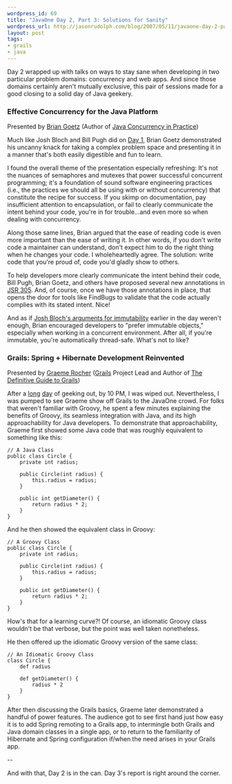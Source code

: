 ```yaml
---
wordpress_id: 69
title: "JavaOne Day 2, Part 3: Solutions for Sanity"
wordpress_url: http://jasonrudolph.com/blog/2007/05/11/javaone-day-2-part-3-solutions-for-sanity/
layout: post
tags:
- grails
- java
---
```

Day 2 wrapped up with talks on ways to stay sane when developing in two particular problem domains: concurrency and web apps.  And since those domains certainly aren't mutually exclusive, this pair of sessions made for a good closing to a solid day of Java geekery.

### Effective Concurrency for the Java Platform 
Presented by [Brian Goetz](http://www.briangoetz.com/) (Author of [Java Concurrency in Practice](http://www.amazon.com/gp/product/0321349601))

Much like Josh Bloch and Bill Pugh did on [Day 1](http://jasonrudolph.com/blog/2007/05/09/javaone-day-1-javautilrandom-observations/), Brian Goetz demonstrated his uncanny knack for taking a complex problem space and presenting it in a manner that's both easily digestible and fun to learn.


<!--more-->

I found the overall theme of the presentation especially refreshing:  It's not the nuances of semaphores and mutexes that power successful concurrent programming; it's a foundation of sound software engineering practices (i.e., the practices we should all be using with or without concurrency) that constitute the recipe for success.  If you skimp on documentation, pay insufficient attention to encapsulation, or fail to clearly communicate the intent behind your code, you're in for trouble...and even more so when dealing with concurrency.  

Along those same lines, Brian argued that the ease of reading code is even more important than the ease of writing it.  In other words, if you don't write code a maintainer can understand, don't expect him to do the right thing when he changes your code.  I wholeheartedly agree.  The solution: write code that you're proud of, code you'd gladly show to others.  

To help developers more clearly communicate the intent behind their code, Bill Pugh, Brian Goetz, and others have proposed several new annotations in [JSR 305](http://jcp.org/en/jsr/detail?id=305).  And, of course, once we have those annotations in place, that opens the door for tools like FindBugs to validate that the code actually complies with its stated intent.  Nice!

And as if [Josh Bloch's arguments for immutability](http://jasonrudolph.com/blog/2007/05/10/javaone-day-2-part-1-breakfast-of-champions/) earlier in the day weren't enough, Brian encouraged developers to "prefer immutable objects," especially when working in a concurrent environment.  After all, if you're immutable, you're automatically thread-safe.  What's not to like?

### Grails: Spring + Hibernate Development Reinvented 
Presented by [Graeme Rocher](http://graemerocher.blogspot.com/) ([Grails](http://grails.org) Project Lead and Author of [The Definitive Guide to Grails](http://www.apress.com/book/bookDisplay.html?bID=10205))

After a [long](http://jasonrudolph.com/blog/2007/05/10/javaone-day-2-part-1-breakfast-of-champions/) [day](http://jasonrudolph.com/blog/2007/05/10/javaone-day-2-part-2-an-afternoon-of-rich-uis/) of geeking out, by 10 PM, I was wiped out.  Nevertheless, I was pumped to see Graeme show off Grails to the JavaOne crowd.  For folks that weren't familiar with Groovy, he spent a few minutes explaining the benefits of Groovy, its seamless integration with Java, and its high approachability for Java developers.  To demonstrate that approachability, Graeme first showed some Java code that was roughly equivalent to something like this:

    // A Java Class
    public class Circle {
        private int radius;

        public Circle(int radius) {
            this.radius = radius;
        }

        public int getDiameter() {
            return radius * 2;
        }
    }

And he then showed the equivalent class in Groovy:

    // A Groovy Class
    public class Circle {
        private int radius;

        public Circle(int radius) {
            this.radius = radius;
        }

        public int getDiameter() {
            return radius * 2;
        }
    }

How's that for a learning curve?!  Of course, an idiomatic Groovy class wouldn't be that verbose, but the point was well taken nonetheless.  

He then offered up the idiomatic Groovy version of the same class:

    // An Idiomatic Groovy Class
    class Circle {
        def radius

        def getDiameter() {
            radius * 2
        }
    }

After then discussing the Grails basics, Graeme later demonstrated a handful of power features.  The audience got to see first hand just how easy it is to add Spring remoting to a Grails app, to intermingle both Grails and Java domain classes in a single app, or to return to the familiarity of Hibernate and Spring configuration if/when the need arises in your Grails app.

--

And with that, Day 2 is in the can.  Day 3's report is right around the corner.
